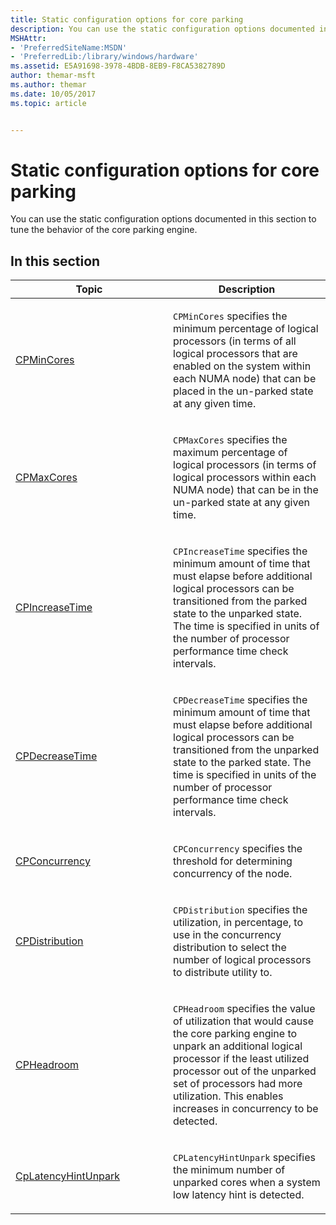 ```yaml
---
title: Static configuration options for core parking
description: You can use the static configuration options documented in this section to tune the behavior of the core parking engine.
MSHAttr:
- 'PreferredSiteName:MSDN'
- 'PreferredLib:/library/windows/hardware'
ms.assetid: E5A91698-3978-4BDB-8EB9-F8CA5382789D
author: themar-msft
ms.author: themar
ms.date: 10/05/2017
ms.topic: article


---
```


# Static configuration options for core parking


You can use the static configuration options documented in this section to tune the behavior of the core parking engine.

## <span id="in_this_section"></span>In this section


<table>
<colgroup>
<col width="50%" />
<col width="50%" />
</colgroup>
<thead>
<tr class="header">
<th>Topic</th>
<th>Description</th>
</tr>
</thead>
<tbody>
<tr class="odd">
<td><p><a href="options-for-core-parking-cpmincores.md" data-raw-source="[CPMinCores](options-for-core-parking-cpmincores.md)">CPMinCores</a></p></td>
<td><p><code>CPMinCores</code> specifies the minimum percentage of logical processors (in terms of all logical processors that are enabled on the system within each NUMA node) that can be placed in the un-parked state at any given time.</p></td>
</tr>
<tr class="even">
<td><p><a href="options-for-core-parking-cpmaxcores.md" data-raw-source="[CPMaxCores](options-for-core-parking-cpmaxcores.md)">CPMaxCores</a></p></td>
<td><p><code>CPMaxCores</code> specifies the maximum percentage of logical processors (in terms of logical processors within each NUMA node) that can be in the un-parked state at any given time.</p></td>
</tr>
<tr class="odd">
<td><p><a href="options-for-core-parking-cpincreasetime.md" data-raw-source="[CPIncreaseTime](options-for-core-parking-cpincreasetime.md)">CPIncreaseTime</a></p></td>
<td><p><code>CPIncreaseTime</code> specifies the minimum amount of time that must elapse before additional logical processors can be transitioned from the parked state to the unparked state. The time is specified in units of the number of processor performance time check intervals.</p></td>
</tr>
<tr class="even">
<td><p><a href="options-for-core-parking-cpdecreasetime.md" data-raw-source="[CPDecreaseTime](options-for-core-parking-cpdecreasetime.md)">CPDecreaseTime</a></p></td>
<td><p><code>CPDecreaseTime</code> specifies the minimum amount of time that must elapse before additional logical processors can be transitioned from the unparked state to the parked state. The time is specified in units of the number of processor performance time check intervals.</p></td>
</tr>
<tr class="odd">
<td><p><a href="options-for-core-parking-cpconcurrency.md" data-raw-source="[CPConcurrency](options-for-core-parking-cpconcurrency.md)">CPConcurrency</a></p></td>
<td><p><code>CPConcurrency</code> specifies the threshold for determining concurrency of the node.</p></td>
</tr>
<tr class="even">
<td><p><a href="options-for-core-parking-cpdistribution.md" data-raw-source="[CPDistribution](options-for-core-parking-cpdistribution.md)">CPDistribution</a></p></td>
<td><p><code>CPDistribution</code> specifies the utilization, in percentage, to use in the concurrency distribution to select the number of logical processors to distribute utility to.</p></td>
</tr>
<tr class="odd">
<td><p><a href="options-for-core-parking-cpheadroom.md" data-raw-source="[CPHeadroom](options-for-core-parking-cpheadroom.md)">CPHeadroom</a></p></td>
<td><p><code>CPHeadroom</code> specifies the value of utilization that would cause the core parking engine to unpark an additional logical processor if the least utilized processor out of the unparked set of processors had more utilization. This enables increases in concurrency to be detected.</p></td>
</tr>
<tr class="even">
<td><p><a href="options-for-core-parking-cplatencyhintunpark.md" data-raw-source="[CpLatencyHintUnpark](options-for-core-parking-cplatencyhintunpark.md)">CpLatencyHintUnpark</a></p></td>
<td><p><code>CPLatencyHintUnpark</code> specifies the minimum number of unparked cores when a system low latency hint is detected.</p></td>
</tr>
</tbody>
</table>
